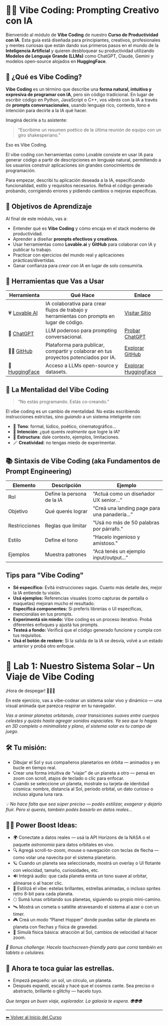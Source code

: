 # 🧠✨ Vibe Coding: Prompting Creativo con IA

Bienvenido al módulo de **Vibe Coding** de nuestro **Curso de Productividad con IA**.
Esta guía está diseñada para principiantes, creativos, profesionales y mentes curiosas que están dando sus primeros pasos en el mundo de la **Inteligencia Artificial** y quieren desbloquear su productividad utilizando **Modelos de Lenguaje Grande (LLMs)** como ChatGPT, Claude, Gemini y modelos open-source alojados en **HuggingFace**.



## 📌 ¿Qué es Vibe Coding?

**Vibe Coding** es un término que describe una **forma natural, intuitiva y expresiva de programar con IA**, pero sin código tradicional. En lugar de escribir código en Python, JavaScript o C++, vos *vibrás* con la IA a través de **prompts conversacionales**, usando lenguaje rico, contexto, tono e intención para decirle a la IA qué hacer.

Imaginá decirle a tu asistente:

> “Escribime un resumen poético de la última reunión de equipo con un giro shakesperiano.”

Eso es Vibe Coding.

El vibe coding con herramientas como Lovable consiste en usar IA para generar código a partir de descripciones en lenguaje natural, permitiendo a los usuarios construir aplicaciones sin grandes conocimientos de programación.

Para empezar, describí tu aplicación deseada a la IA, especificando funcionalidad, estilo y requisitos necesarios. Refiná el código generado probando, corrigiendo errores y pidiendo cambios o mejoras específicas.



## 🎯 Objetivos de Aprendizaje

Al final de este módulo, vas a:

* Entender qué es **Vibe Coding** y cómo encaja en el stack moderno de productividad.
* Aprender a diseñar **prompts efectivos y creativos**.
* Usar herramientas como **Lovable.ai** y **GitHub** para colaborar con IA y publicar tu trabajo.
* Practicar con ejercicios del mundo real y aplicaciones prácticas/divertidas.
* Ganar confianza para *crear con IA* en lugar de solo consumirla.



## 🧰 Herramientas que Vas a Usar

| Herramienta                              | Qué Hace                                                                                    | Enlace                                         |
| ---------------------------------------- | ------------------------------------------------------------------------------------------- | ---------------------------------------------- |
| 💗 [Lovable AI](https://www.lovable.ai)  | IA colaborativa para crear flujos de trabajo y herramientas con prompts en lugar de código. | [Visitar Sitio](https://www.lovable.ai)        |
| 🧠 [ChatGPT](https://chat.openai.com)    | LLM poderoso para prompting conversacional.                                                 | [Probar ChatGPT](https://chat.openai.com)      |
| 🧑‍💻 [GitHub](https://github.com)       | Plataforma para publicar, compartir y colaborar en tus proyectos potenciados por IA.        | [Explorar GitHub](https://github.com)          |
| 🤗 [HuggingFace](https://huggingface.co) | Acceso a LLMs open-source y datasets.                                                       | [Explorar HuggingFace](https://huggingface.co) |



## 🧬 La Mentalidad del Vibe Coding

> “No estás programando. Estás co-creando.”

El vibe coding es un cambio de mentalidad. No estás escribiendo instrucciones estrictas, sino *guiando* a un sistema inteligente con:

* 🌈 **Tono**: formal, lúdico, poético, cinematográfico…
* 🎯 **Intención**: ¿qué querés *realmente* que logre la IA?
* 🧩 **Estructura**: dale contexto, ejemplos, limitaciones.
* 🪄 **Creatividad**: no tengas miedo de experimentar.



## 📚 Sintaxis de Vibe Coding (aka Fundamentos de Prompt Engineering)

| Elemento      | Descripción                | Ejemplo                                       |
| ------------- | -------------------------- | --------------------------------------------- |
| Rol           | Define la persona de la IA | “Actuá como un diseñador UX senior...”        |
| Objetivo      | Qué querés lograr          | “Creá una landing page para una panadería...” |
| Restricciones | Reglas que limitar         | “Usá no más de 50 palabras por párrafo.”      |
| Estilo        | Define el tono             | “Hacelo ingenioso y amistoso.”                |
| Ejemplos      | Muestra patrones           | “Acá tenés un ejemplo input/output...”        |



## Tips para "Vibe Coding"

* **Sé específico:** Evitá instrucciones vagas. Cuanto más detalle des, mejor la IA entiende tu visión.
* **Usá ejemplos:** Referencias visuales (como capturas de pantalla o maquetas) mejoran mucho el resultado.
* **Especificá componentes:** Si preferís librerías o UI específicas, mencionálas en tus prompts.
* **Experimentá sin miedo:** Vibe coding es un proceso iterativo. Probá diferentes enfoques y ajustá tus prompts.
* **Testeá a fondo:** Verificá que el código generado funcione y cumpla con tus requisitos.
* **Usá el botón de restore:** Si la salida de la IA se desvía, volvé a un estado anterior y probá otro enfoque.



# 🌌 Lab 1: Nuestro Sistema Solar – Un Viaje de Vibe Coding

¡Hora de despegar! 🚀🚀🚀

En este ejercicio, vas a vibe-codear un sistema solar vivo y dinámico — una visual animada que parezca respirar en tu navegador.

*Vas a animar planetas orbitando, crear transiciones suaves entre cuerpos celestes y quizás hasta agregar sonidos espaciales. Ya sea que lo hagas en 3D completo o minimalista y plano, el sistema solar es tu campo de juego.*

## 🛠️ Tu misión:

* Dibujar el Sol y sus compañeros planetarios en órbita — animados y en bucle en tiempo real.
* Crear una forma intuitiva de “viajar” de un planeta a otro — pensá en zoom con scroll, atajos de teclado o clic para enfocar.
* Cuando se seleccione un planeta, mostrale su tarjeta de identidad cósmica: nombre, distancia al Sol, período orbital, un dato curioso o incluso alguna luna rara.

*💡 No hace falta que sea súper preciso — podés estilizar, exagerar y dejarlo fluir. Pero si querés, también podés basarlo en datos reales...*



## 💪🏼 Power Boost Ideas:

* 🌍 Conectate a datos reales — usá la API Horizons de la NASA o el paquete *astronomia* para datos orbitales en vivo.
* 🔍 Agregá scroll-to-zoom, mouse o navegación con teclas de flecha — como volar una navecita por el sistema planetario.
* 🪐 Cuando un planeta sea seleccionado, mostrá un overlay o UI flotante con velocidad, tamaño, curiosidades, etc.
* 🔊 Integrá audio: que cada planeta emita un tono suave al orbitar, alinearse o al hacer clic.
* 🎨 Estilizá el vibe: estelas brillantes, estrellas animadas, o incluso sprites retro 8-bit para cada planeta.
* 🌕 Sumá lunas orbitando sus planetas, siguiendo su propio mini-camino.
* 🛰️ Mostrá un cometa o satélite atravesando el sistema al azar o con un timer.
* 🎮 Creá un modo “Planet Hopper” donde puedas saltar de planeta en planeta con flechas y física de gravedad.
* 🧲 Simulá física básica: atracción al Sol, cambios de velocidad al hacer zoom.

*🎯 Bonus challenge: Hacelo touchscreen-friendly para que corra también en tablets o celulares.*



## 🧭 Ahora te toca guiar las estrellas.

* Empezá pequeño: un sol, un círculo, un planeta.
* Después expandí, escalá y hacé que el cosmos cante. Sea preciso o abstracto, brillante o glitchy — hacelo tuyo.

*Que tengas un buen viaje, explorador. La galaxia te espera. 👽👽👽*

---

[⬅ Volver al Inicio del Curso](../../README.md)


